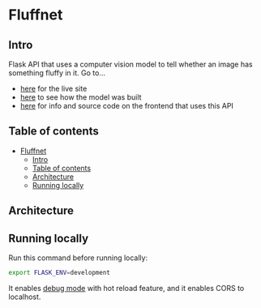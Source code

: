 # Fluffnet

## Intro

Flask API that uses a computer vision model to tell whether an image has something fluffy in it. Go to...

- [here](https://mihailthebuilder.github.io/fluffnet-front/) for the live site
- [here](https://github.com/mihailthebuilder/fluffy-nb) to see how the model was built
- [here](https://github.com/mihailthebuilder/fluffnet-front) for info and source code on the frontend that uses this API

## Table of contents

- [Fluffnet](#fluffnet)
  - [Intro](#intro)
  - [Table of contents](#table-of-contents)
  - [Architecture](#architecture)
  - [Running locally](#running-locally)

## Architecture

## Running locally

Run this command before running locally:

```bash
export FLASK_ENV=development
```

It enables [debug mode](https://flask.palletsprojects.com/en/2.0.x/quickstart/#debug-mode) with hot reload feature, and it enables CORS to localhost.
